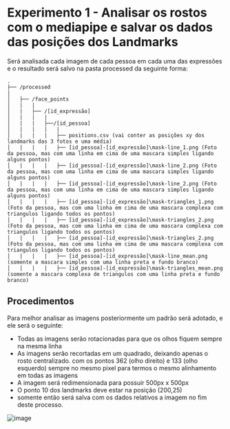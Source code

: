 # Experimento 1 - Analisar os rostos com o mediapipe e salvar os dados das posições dos Landmarks

Será analisada cada imagem de cada pessoa em cada uma das expressões e o resultado será salvo na pasta processed da seguinte forma:

```
.
├── /processed
|
│   ├── /face_points
│   |   |
│   |   ├── /[id_expressão]
│   |   |   |
│   |   |   ├──/[id_pessoa]
│   |   |   |   |
│   |   |   |   ├── positions.csv (vai conter as posições xy dos landmarks das 3 fotos e uma média)
│   |   |   |   ├── [id_pessoa]-[id_expressão]\mask-line_1.png (Foto da pessoa, mas com uma linha em cima de uma mascara simples ligando alguns pontos)
│   |   |   |   ├── [id_pessoa]-[id_expressão]\mask-line_2.png (Foto da pessoa, mas com uma linha em cima de uma mascara simples ligando alguns pontos)
│   |   |   |   ├── [id_pessoa]-[id_expressão]\mask-line_2.png (Foto da pessoa, mas com uma linha em cima de uma mascara simples ligando alguns pontos)
│   |   |   |   ├── [id_pessoa]-[id_expressão]\mask-triangles_1.png (Foto da pessoa, mas com uma linha em cima de uma mascara complexa com triangulos ligando todos os pontos)
│   |   |   |   ├── [id_pessoa]-[id_expressão]\mask-triangles_2.png (Foto da pessoa, mas com uma linha em cima de uma mascara complexa com triangulos ligando todos os pontos)
│   |   |   |   ├── [id_pessoa]-[id_expressão]\mask-triangles_2.png (Foto da pessoa, mas com uma linha em cima de uma mascara complexa com triangulos ligando todos os pontos)
│   |   |   |   ├── [id_pessoa]-[id_expressão]\mask-line_mean.png (somente a mascara simples com uma linha preta e fundo branco)
│   |   |   |   ├── [id_pessoa]-[id_expressão]\mask-triangles_mean.png (somente a mascara complexa de triangulos com uma linha preta e fundo branco)
```

## Procedimentos

Para melhor analisar as imagens posteriormente um padrão será adotado, e ele será o seguinte:

- Todas as imagens serão rotacionadas para que os olhos fiquem sempre na mesma linha
- As imagens serão recortadas em um quadrado, deixando apenas o rosto centralizado. com os pontos 362 (olho direito) e 133 (olho esquerdo) sempre no mesmo pixel para termos o mesmo alinhamento em todas as imagens
- A imagem será redimensionada para possuir 500px x 500px
- O ponto 10 dos landmarks deve estar na posição (200,25)
- somente então será salva com os dados relativos a imagem no fim deste processo.

![image](https://user-images.githubusercontent.com/42501669/140919974-db400ddb-41a4-4c7f-bd41-c7ad0ad03ba6.png)
